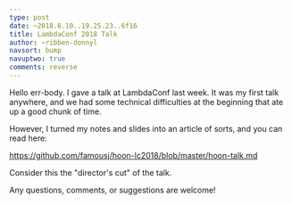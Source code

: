```yaml
---
type: post
date: ~2018.6.10..19.25.23..6f16
title: LambdaConf 2018 Talk
author: ~ribben-donnyl
navsort: bump
navuptwo: true
comments: reverse
---
```


Hello err-body.  I gave a talk at LambdaConf last week.  It was my first talk anywhere, and we had some technical difficulties at the beginning that ate up a good chunk of time.

However, I turned my notes and slides into an article of sorts, and you can read here:

https://github.com/famousj/hoon-lc2018/blob/master/hoon-talk.md

Consider this the "director's cut" of the talk.

Any questions, comments, or suggestions are welcome!